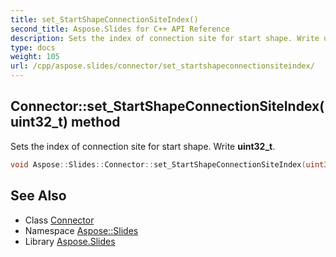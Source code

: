 ```yaml
---
title: set_StartShapeConnectionSiteIndex()
second_title: Aspose.Slides for C++ API Reference
description: Sets the index of connection site for start shape. Write uint32_t.
type: docs
weight: 105
url: /cpp/aspose.slides/connector/set_startshapeconnectionsiteindex/
---
```

## Connector::set_StartShapeConnectionSiteIndex(uint32_t) method


Sets the index of connection site for start shape. Write **uint32_t**.

```cpp
void Aspose::Slides::Connector::set_StartShapeConnectionSiteIndex(uint32_t value) override
```


## See Also

* Class [Connector](./)
* Namespace [Aspose::Slides](../)
* Library [Aspose.Slides](../../)